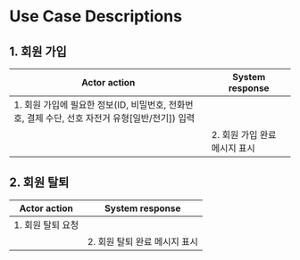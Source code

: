 # Use Case Descriptions

## 1. 회원 가입

| Actor action | System response |
| --- | --- |
| 1. 회원 가입에 필요한 정보(ID, 비밀번호, 전화번호, 결제 수단, 선호 자전거 유형[일반/전기]) 입력 | |
| | 2. 회원 가입 완료 메시지 표시 |

## 2. 회원 탈퇴

| Actor action | System response |
| --- | --- |
| 1. 회원 탈퇴 요청 | |
| | 2. 회원 탈퇴 완료 메시지 표시 |
